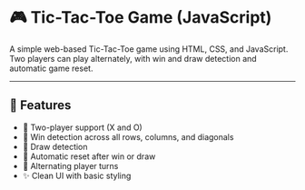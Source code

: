 # 🎮 Tic-Tac-Toe Game (JavaScript)

A simple web-based Tic-Tac-Toe game using HTML, CSS, and JavaScript. Two players can play alternately, with win and draw detection and automatic game reset.

---

## 📌 Features

- 🎯 Two-player support (X and O)
- 🧠 Win detection across all rows, columns, and diagonals
- 🤝 Draw detection
- 🔁 Automatic reset after win or draw
- 🔄 Alternating player turns
- ✨ Clean UI with basic styling

